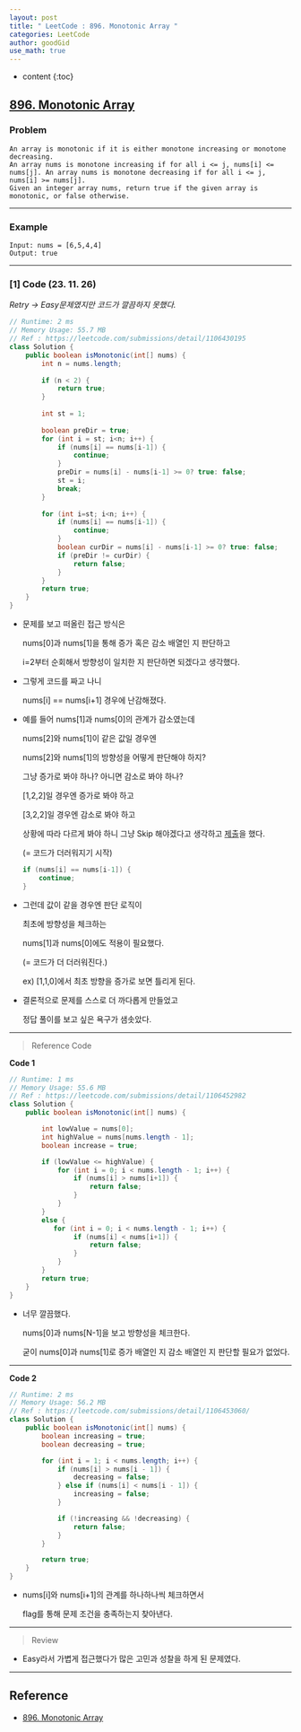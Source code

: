 ```yaml
---
layout: post
title: " LeetCode : 896. Monotonic Array "
categories: LeetCode
author: goodGid
use_math: true
---
```

* content
{:toc}

## [896. Monotonic Array](https://leetcode.com/problems/monotonic-array/)

### Problem

```
An array is monotonic if it is either monotone increasing or monotone decreasing.
An array nums is monotone increasing if for all i <= j, nums[i] <= nums[j]. An array nums is monotone decreasing if for all i <= j, nums[i] >= nums[j].
Given an integer array nums, return true if the given array is monotonic, or false otherwise.
```


---

### Example

```
Input: nums = [6,5,4,4]
Output: true
```

---

### [1] Code (23. 11. 26)

*Retry -> Easy문제였지만 코드가 깔끔하지 못했다.*

``` java
// Runtime: 2 ms
// Memory Usage: 55.7 MB
// Ref : https://leetcode.com/submissions/detail/1106430195
class Solution {
    public boolean isMonotonic(int[] nums) {
        int n = nums.length;
        
        if (n < 2) {
            return true;
        }
        
        int st = 1;
        
        boolean preDir = true;
        for (int i = st; i<n; i++) {
            if (nums[i] == nums[i-1]) {
                continue;
            }
            preDir = nums[i] - nums[i-1] >= 0? true: false;
            st = i;
            break;
        }
               
        for (int i=st; i<n; i++) {
            if (nums[i] == nums[i-1]) {
                continue;
            }
            boolean curDir = nums[i] - nums[i-1] >= 0? true: false;
            if (preDir != curDir) {
                return false;
            }
        }
        return true;
    }
}
```

* 문제를 보고 떠올린 접근 방식은

  nums[0]과 nums[1]을 통해 증가 혹은 감소 배열인 지 판단하고

  i=2부터 순회해서 방향성이 일치한 지 판단하면 되겠다고 생각했다.
  
* 그렇게 코드를 짜고 나니

  nums[i] == nums[i+1] 경우에 난감해졌다.

* 예를 들어 nums[1]과 nums[0]의 관계가 감소였는데

  nums[2]와 nums[1]이 같은 값일 경우엔 

  nums[2]와 nums[1]의 방향성을 어떻게 판단해야 하지?

  그냥 증가로 봐야 하나? 아니면 감소로 봐야 하나?

  [1,2,2]일 경우엔 증가로 봐야 하고

  [3,2,2]일 경우엔 감소로 봐야 하고

  상황에 따라 다르게 봐야 하니 그냥 Skip 해야겠다고 생각하고 [제출](https://leetcode.com/submissions/detail/1106427651)을 했다.

  (= 코드가 더러워지기 시작)

    ``` java
    if (nums[i] == nums[i-1]) {
        continue;
    }
    ```

* 그런데 값이 같을 경우엔 판단 로직이 

  최초에 방향성을 체크하는

  nums[1]과 nums[0]에도 적용이 필요했다.

  (= 코드가 더 더러워진다.)

  ex) [1,1,0]에서 최초 방향을 증가로 보면 틀리게 된다.

* 결론적으로 문제를 스스로 더 까다롭게 만들었고

  정답 풀이를 보고 싶은 욕구가 샘솟았다.


---

> Reference Code

**Code 1**

``` java
// Runtime: 1 ms
// Memory Usage: 55.6 MB
// Ref : https://leetcode.com/submissions/detail/1106452982
class Solution {
    public boolean isMonotonic(int[] nums) {

        int lowValue = nums[0];
        int highValue = nums[nums.length - 1];
        boolean increase = true;

        if (lowValue <= highValue) {
            for (int i = 0; i < nums.length - 1; i++) {
                if (nums[i] > nums[i+1]) {
                    return false;
                }
            }
        }
        else {
           for (int i = 0; i < nums.length - 1; i++) {
                if (nums[i] < nums[i+1]) {
                    return false;
                }
            }
        }
        return true;
    }
}
```

* 너무 깔끔했다.

  nums[0]과 nums[N-1]을 보고 방향성을 체크한다.

  굳이 nums[0]과 nums[1]로 증가 배열인 지 감소 배열인 지 판단할 필요가 없었다.

---

**Code 2**

``` java
// Runtime: 2 ms
// Memory Usage: 56.2 MB
// Ref : https://leetcode.com/submissions/detail/1106453060/
class Solution {
    public boolean isMonotonic(int[] nums) {
        boolean increasing = true;
        boolean decreasing = true;

        for (int i = 1; i < nums.length; i++) {
            if (nums[i] > nums[i - 1]) {
                decreasing = false;
            } else if (nums[i] < nums[i - 1]) {
                increasing = false;
            }

            if (!increasing && !decreasing) {
                return false;
            }
        }

        return true;
    }
}
```

* nums[i]와 nums[i+1]의 관계를 하나하나씩 체크하면서

  flag를 통해 문제 조건을 충족하는지 찾아낸다.

---

> Review

* Easy라서 가볍게 접근했다가 많은 고민과 성찰을 하게 된 문제였다.


---

## Reference

* [896. Monotonic Array](https://leetcode.com/problems/monotonic-array)